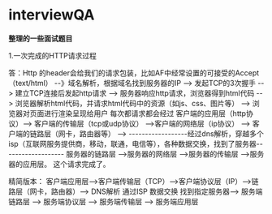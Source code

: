 # interviewQA

**整理的一些面试题目**

1.一次完成的HTTP请求过程

答：Http 的header会给我们的请求包装，比如AF中经常设置的可接受的Accept（text/html） --》域名解析，根据域名找到服务器的IP --> 发起TCP的3次握手 --> 建立TCP连接后发起http请求 --> 服务器响应http请求，浏览器得到html代码 --> 浏览器解析html代码，并请求html代码中的资源（如js、css、图片等） --> 浏览器对页面进行渲染呈现给用户
每次都请求都会经过  客户端的应用层（http协议）-->  客户端的传输层（tcp或udp协议） -->客户端的网络层（ip协议） --> 客户端的链路层（网卡，路由器等） -->  ------------------经过dns解析，穿越多个isp（互联网服务提供商，移动，联通，电信等），各种数据交换，找到了服务器------------------- 服务器的链路层  -->服务器的网络层  -->服务器的传输层  -->服务器的应用层。 这个请求完成了。

精简版本：
客户端应用层-->客户端传输层（TCP）-->客户端协议层（IP）-->链路层（网卡，路由器）-->  DNS解析 通过ISP 数据交换 找到指定服务器--> 服务端链路层 --> 服务端协议层 --> 服务端传输层 --> 服务端应用层 

